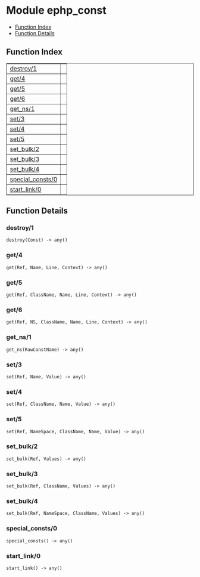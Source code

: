 

# Module ephp_const #
* [Function Index](#index)
* [Function Details](#functions)

<a name="index"></a>

## Function Index ##


<table width="100%" border="1" cellspacing="0" cellpadding="2" summary="function index"><tr><td valign="top"><a href="#destroy-1">destroy/1</a></td><td></td></tr><tr><td valign="top"><a href="#get-4">get/4</a></td><td></td></tr><tr><td valign="top"><a href="#get-5">get/5</a></td><td></td></tr><tr><td valign="top"><a href="#get-6">get/6</a></td><td></td></tr><tr><td valign="top"><a href="#get_ns-1">get_ns/1</a></td><td></td></tr><tr><td valign="top"><a href="#set-3">set/3</a></td><td></td></tr><tr><td valign="top"><a href="#set-4">set/4</a></td><td></td></tr><tr><td valign="top"><a href="#set-5">set/5</a></td><td></td></tr><tr><td valign="top"><a href="#set_bulk-2">set_bulk/2</a></td><td></td></tr><tr><td valign="top"><a href="#set_bulk-3">set_bulk/3</a></td><td></td></tr><tr><td valign="top"><a href="#set_bulk-4">set_bulk/4</a></td><td></td></tr><tr><td valign="top"><a href="#special_consts-0">special_consts/0</a></td><td></td></tr><tr><td valign="top"><a href="#start_link-0">start_link/0</a></td><td></td></tr></table>


<a name="functions"></a>

## Function Details ##

<a name="destroy-1"></a>

### destroy/1 ###

`destroy(Const) -> any()`

<a name="get-4"></a>

### get/4 ###

`get(Ref, Name, Line, Context) -> any()`

<a name="get-5"></a>

### get/5 ###

`get(Ref, ClassName, Name, Line, Context) -> any()`

<a name="get-6"></a>

### get/6 ###

`get(Ref, NS, ClassName, Name, Line, Context) -> any()`

<a name="get_ns-1"></a>

### get_ns/1 ###

`get_ns(RawConstName) -> any()`

<a name="set-3"></a>

### set/3 ###

`set(Ref, Name, Value) -> any()`

<a name="set-4"></a>

### set/4 ###

`set(Ref, ClassName, Name, Value) -> any()`

<a name="set-5"></a>

### set/5 ###

`set(Ref, NameSpace, ClassName, Name, Value) -> any()`

<a name="set_bulk-2"></a>

### set_bulk/2 ###

`set_bulk(Ref, Values) -> any()`

<a name="set_bulk-3"></a>

### set_bulk/3 ###

`set_bulk(Ref, ClassName, Values) -> any()`

<a name="set_bulk-4"></a>

### set_bulk/4 ###

`set_bulk(Ref, NameSpace, ClassName, Values) -> any()`

<a name="special_consts-0"></a>

### special_consts/0 ###

`special_consts() -> any()`

<a name="start_link-0"></a>

### start_link/0 ###

`start_link() -> any()`


